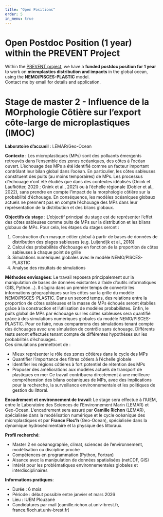 ```yaml
---
title: "Open Positions"
order: 5
in_menu: true
---
```

# Open Postdoc Position (1 year) within the PREVENT Project
Within the [PREVENT project](https://prevent.lsce.ipsl.fr/), we have a **funded postdoc position for 1 year** to work on **microplastics distribution and impacts** in the global ocean, using the **NEMO/PISCES-PLASTIC** model.  
Contact me by email for details and application. 


# Stage de master 2 - Influence de la MOrphologie Côtière sur l’export côte-large de microplastiques (IMOC)

**Laboratoire d’accueil** : LEMAR/Geo-Ocean

**Contexte** : Les microplastiques (MPs) sont des polluants émergents retrouvés dans l’ensemble des zones océaniques, des côtes à l’océan ouvert. L’échouage des MPs a été identifié comme un facteur important contrôlant leur bilan global dans l’océan. En particulier, les côtes sableuses constituent des puits (au moins temporaires) de MPs. Les processus d’échouage n’ont été étudiés que dans des contextes idéalisés (Onink et Laufkötter, 2020 ; Onink et al., 2021) ou à l’échelle régionale (Dobler et al., 2022), sans prendre en compte l’impact de la morphologie côtière sur la probabilité d’échouage. En conséquence, les modèles océaniques globaux actuels ne prennent pas en compte l’échouage des MPs dans leur représentation de la distribution et des bilans globaux. 

**Objectifs du stage** : L’objectif principal du stage est de représenter l’effet des côtes sableuses comme puits de MPs sur la distribution et les bilans globaux de MPs. Pour cela, les étapes du stages seront :

1.	Construction d’un masque côtier global à partir de bases de données de distribution des plages sableuses (e.g. Luijendijk et al., 2018)
2.	Calcul des probabilités d’échouage en fonction de la proportion de côtes sableuses à chaque point de grille
3.	Simulations numériques globales avec le modèle NEMO/PISCES-PLASTIC 
4.	Analyse des résultats de simulations

**Méthodes envisagées**:
Le travail reposera principalement sur la manipulation de bases de données existantes à l’aide d’outils informatiques (GIS, Python...). Il s’agira dans un premier temps de convertir les informations géographiques sur les côtes sur la grille du modèle NEMO/PISCES-PLASTIC. 
Dans un second temps, des relations entre la proportion de côtes sableuses et la masse de MPs échoués seront établies grâce à la construction et l’utilisation de modèles probabilistes.
Enfin, le puits global de MPs par échouage sur les côtes sableuses sera quantifié grâce à des simulations numériques globales du modèle NEMO/PISCES-PLASTIC. Pour ce faire, nous comparerons des simulations tenant compte des échouages avec une simulation de contrôle sans échouage. Différents tests seront effectués tenant compte de différentes hypothèses sur les probabilités d’échouages.  
Ces simulations permettront de :
- Mieux représenter le rôle des zones côtières dans le cycle des MPs
- Quantifier l’importance des filtres côtiers à l’échelle globale
- Identifier les régions côtières à fort potentiel de rétention des MPs
- Proposer des améliorations aux modèles actuels de transport de plastiques en mer
Ce travail contribuera directement à une meilleure compréhension des bilans océaniques de MPs, avec des implications pour la recherche, la surveillance environnementale et les politiques de gestion du littoral.

**Encadrement et environnement de travail**:
Le stage sera effectué à l’IUEM, entre le Laboratoire des Sciences de l’Environnement Marin (LEMAR) et Geo-Ocean. L’encadrement sera assuré par **Camille Richon** (LEMAR), spécialisée dans la modélisation numérique et le cycle océanique des microplastiques et par **France Floc’h** (Geo-Ocean), spécialisée dans la dynamique hydrosédimentaire et la physique des littoraux. 

**Profil recherché**:
- Master 2 en océanographie, climat, sciences de l’environnement, modélisation ou discipline proche
- Compétences en programmation (Python, Fortran)
- Aisance avec la manipulation de données spatialisées (netCDF, GIS)
- Intérêt pour les problématiques environnementales globales et interdisciplinaires

**Informations pratiques**:
- Durée : 6 mois
- Période : début possible entre janvier et mars 2026
- Lieu : IUEM Plouzané
- Candidatures par mail (camille.richon.at.univ-brest.fr, france.floch.at.univ-brest.fr) 